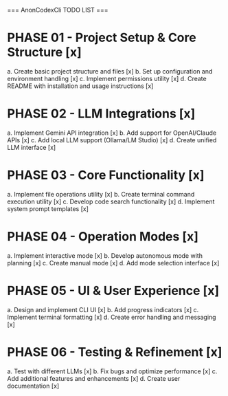 === AnonCodexCli TODO LIST ===

# PHASE 01 - Project Setup & Core Structure [x]
a. Create basic project structure and files [x]
b. Set up configuration and environment handling [x]
c. Implement permissions utility [x]
d. Create README with installation and usage instructions [x]

# PHASE 02 - LLM Integrations [x]
a. Implement Gemini API integration [x]
b. Add support for OpenAI/Claude APIs [x]
c. Add local LLM support (Ollama/LM Studio) [x]
d. Create unified LLM interface [x]

# PHASE 03 - Core Functionality [x]
a. Implement file operations utility [x]
b. Create terminal command execution utility [x]
c. Develop code search functionality [x]
d. Implement system prompt templates [x]

# PHASE 04 - Operation Modes [x]
a. Implement interactive mode [x]
b. Develop autonomous mode with planning [x]
c. Create manual mode [x]
d. Add mode selection interface [x]

# PHASE 05 - UI & User Experience [x]
a. Design and implement CLI UI [x]
b. Add progress indicators [x]
c. Implement terminal formatting [x]
d. Create error handling and messaging [x]

# PHASE 06 - Testing & Refinement [x]
a. Test with different LLMs [x]
b. Fix bugs and optimize performance [x]
c. Add additional features and enhancements [x]
d. Create user documentation [x] 